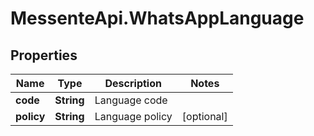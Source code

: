 # MessenteApi.WhatsAppLanguage

## Properties
Name | Type | Description | Notes
------------ | ------------- | ------------- | -------------
**code** | **String** | Language code | 
**policy** | **String** | Language policy | [optional] 


